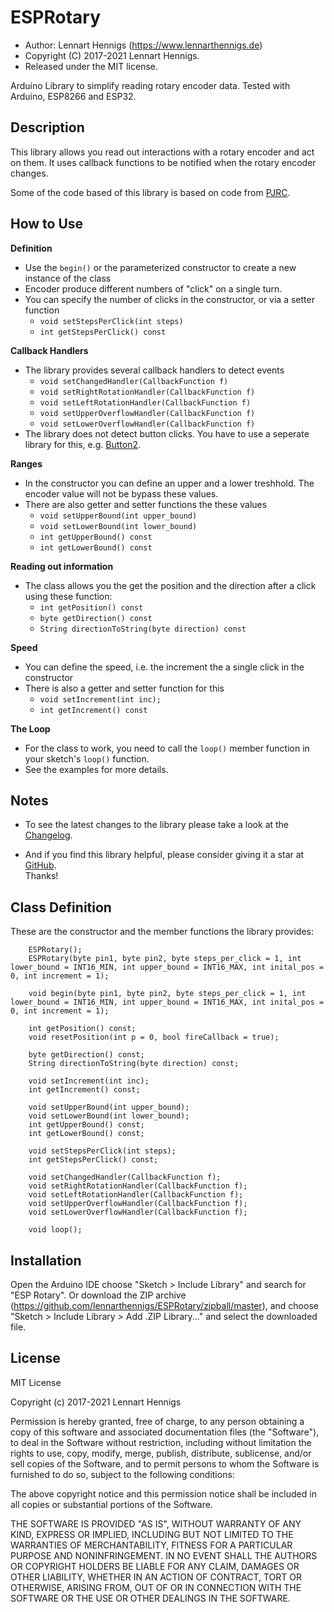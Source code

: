 ESPRotary
==========

* Author: Lennart Hennigs (https://www.lennarthennigs.de)
* Copyright (C) 2017-2021 Lennart Hennigs.
* Released under the MIT license.

Arduino Library to simplify reading rotary encoder data.
Tested with Arduino, ESP8266 and ESP32.

Description
-----------

This library allows you read out interactions with a rotary encoder and act on them. 
It uses callback functions to be notified when the rotary encoder changes.

Some of the code based of this library is based on code from [PJRC](https://www.pjrc.com/teensy/td_libs_Encoder.html).


How to Use
----------

__Definition__
- Use the `begin()` or the parameterized constructor to create a new instance of the class
- Encoder produce different numbers of "click" on a single turn. 
- You can specify the number of clicks in the constructor, or via a setter function
    - ```void setStepsPerClick(int steps)```
    - ```int getStepsPerClick() const```


__Callback Handlers__
- The library provides several callback handlers to detect events
    - ```void setChangedHandler(CallbackFunction f)```
    - ```void setRightRotationHandler(CallbackFunction f)```
    - ```void setLeftRotationHandler(CallbackFunction f)```
    - ```void setUpperOverflowHandler(CallbackFunction f)```
    - ```void setLowerOverflowHandler(CallbackFunction f)```
- The library does not detect button clicks. You have to use a seperate library for this, e.g. [Button2](https://github.com/LennartHennigs/Button2).


__Ranges__
- In the constructor you can define an upper and a lower treshhold. The encoder value will not be bypass  these values.
- There are also getter and setter functions the these values
    - ```void setUpperBound(int upper_bound)```
    - ```void setLowerBound(int lower_bound)```
    - ```int getUpperBound() const```
    - ```int getLowerBound() const```


__Reading out information__
- The class allows you the get the position and the direction after a click using these function:
    - ```int getPosition() const```
    - ```byte getDirection() const```
    - ```String directionToString(byte direction) const```


__Speed__
- You can define the speed, i.e. the increment the a single click in the constructor
- There is also a getter and setter function for this
    - ```void setIncrement(int inc);```
    - ```int getIncrement() const```


__The Loop__
- For the class to work, you need to call the `loop()` member function in your sketch's `loop()` function.
- See the examples for more details.


Notes
-----

- To see the latest changes to the library please take a look at the [Changelog](https://github.com/LennartHennigs/ESPRotary/blob/master/CHANGELOG.md).
 
- And if you find this library helpful, please consider giving it a star at [GitHub](https://github.com/LennartHennigs/ESPRotary).  
Thanks!



Class Definition
----------------

These are the constructor and the member functions the library provides:

```
    ESPRotary();
    ESPRotary(byte pin1, byte pin2, byte steps_per_click = 1, int lower_bound = INT16_MIN, int upper_bound = INT16_MAX, int inital_pos = 0, int increment = 1);

    void begin(byte pin1, byte pin2, byte steps_per_click = 1, int lower_bound = INT16_MIN, int upper_bound = INT16_MAX, int inital_pos = 0, int increment = 1);

    int getPosition() const;
    void resetPosition(int p = 0, bool fireCallback = true);

    byte getDirection() const;
    String directionToString(byte direction) const;

    void setIncrement(int inc);
    int getIncrement() const;

    void setUpperBound(int upper_bound);
    void setLowerBound(int lower_bound);
    int getUpperBound() const;
    int getLowerBound() const;

    void setStepsPerClick(int steps);
    int getStepsPerClick() const;

    void setChangedHandler(CallbackFunction f);
    void setRightRotationHandler(CallbackFunction f);
    void setLeftRotationHandler(CallbackFunction f);
    void setUpperOverflowHandler(CallbackFunction f);
    void setLowerOverflowHandler(CallbackFunction f);

    void loop();
```

Installation
------------
Open the Arduino IDE choose "Sketch > Include Library" and search for "ESP Rotary".
Or download the ZIP archive (https://github.com/lennarthennigs/ESPRotary/zipball/master), and choose "Sketch > Include Library > Add .ZIP Library..." and select the downloaded file.


License
-------

MIT License

Copyright (c) 2017-2021 Lennart Hennigs

Permission is hereby granted, free of charge, to any person obtaining a copy
of this software and associated documentation files (the "Software"), to deal
in the Software without restriction, including without limitation the rights
to use, copy, modify, merge, publish, distribute, sublicense, and/or sell
copies of the Software, and to permit persons to whom the Software is
furnished to do so, subject to the following conditions:

The above copyright notice and this permission notice shall be included in all
copies or substantial portions of the Software.

THE SOFTWARE IS PROVIDED "AS IS", WITHOUT WARRANTY OF ANY KIND, EXPRESS OR
IMPLIED, INCLUDING BUT NOT LIMITED TO THE WARRANTIES OF MERCHANTABILITY,
FITNESS FOR A PARTICULAR PURPOSE AND NONINFRINGEMENT. IN NO EVENT SHALL THE
AUTHORS OR COPYRIGHT HOLDERS BE LIABLE FOR ANY CLAIM, DAMAGES OR OTHER
LIABILITY, WHETHER IN AN ACTION OF CONTRACT, TORT OR OTHERWISE, ARISING FROM,
OUT OF OR IN CONNECTION WITH THE SOFTWARE OR THE USE OR OTHER DEALINGS IN THE
SOFTWARE.
